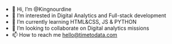 - 👋 Hi, I’m @Kingnourdine
- 👀 I’m interested in Digital Analytics and Full-stack development
- 🌱 I’m currently learning HTML&CSS, JS & PYTHON
- 💞️ I’m looking to collaborate on Digital analytics missions
- 📫 How to reach me hello@timetodata.com

<!---
Kingnourdine/Kingnourdine is a ✨ special ✨ repository because its `README.md` (this file) appears on your GitHub profile.
You can click the Preview link to take a look at your changes.
--->
